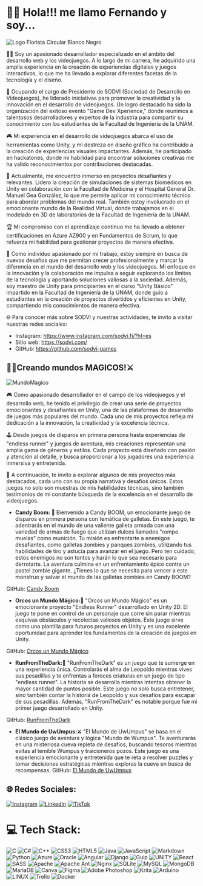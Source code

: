 # 🧙‍♂️ Hola!!! me llamo Fernando y soy...
![Logo Florista Circular Blanco Negro](https://github.com/FernandoREX/FernandoREX/assets/74227680/1311050d-5154-40d3-8b68-bee03b4ee469)

👨‍💻 Soy un apasionado desarrollador especializado en el ámbito del desarrollo web y los videojuegos. A lo largo de mi carrera, he adquirido una amplia experiencia en la creación de experiencias digitales y juegos interactivos, lo que me ha llevado a explorar diferentes facetas de la tecnología y el diseño.

💼 Ocupando el cargo de Presidente de SODVI (Sociedad de Desarrollo en Videojuegos), he liderado iniciativas para promover la creatividad y la innovación en el desarrollo de videojuegos. Un logro destacado ha sido la organización del exitoso evento "Game Dev Xperience," donde reunimos a talentosos desarrolladores y expertos de la industria para compartir su conocimiento con los estudiantes de la Facultad de Ingeniería de la UNAM.

🎮 Mi experiencia en el desarrollo de videojuegos abarca el uso de herramientas como Unity, y mi destreza en diseño gráfico ha contribuido a la creación de experiencias visuales impactantes. Además, he participado en hackatones, donde mi habilidad para encontrar soluciones creativas me ha valido reconocimientos por contribuciones destacadas.

🔬 Actualmente, me encuentro inmerso en proyectos desafiantes y relevantes. Lidero la creación de simulaciones de sistemas biomédicos en Unity en colaboración con la Facultad de Medicina y el Hospital General Dr. Manuel Gea González, lo que me permite aplicar mi conocimiento técnico para abordar problemas del mundo real. También estoy involucrado en el emocionante mundo de la Realidad Virtual, donde trabajamos en el modelado en 3D de laboratorios de la Facultad de Ingeniería de la UNAM.

🏆 Mi compromiso con el aprendizaje continuo me ha llevado a obtener certificaciones en Azure AZ900 y en Fundamentos de Scrum, lo que refuerza mi habilidad para gestionar proyectos de manera efectiva.

🚀 Como individuo apasionado por mi trabajo, estoy siempre en busca de nuevos desafíos que me permitan crecer profesionalmente y marcar la diferencia en el mundo del desarrollo web y los videojuegos. Mi enfoque en la innovación y la colaboración me impulsa a seguir explorando los límites de la tecnología y aportando soluciones valiosas a la sociedad. Además, soy maestro de Unity para principiantes en el curso "Unity Básico" impartido en la Facultad de Ingeniería de la UNAM, donde guío a estudiantes en la creación de proyectos divertidos y eficientes en Unity, compartiendo mis conocimientos de manera efectiva.

🌐 Para conocer más sobre SODVI y nuestras actividades, te invito a visitar nuestras redes sociales:<br>

* Instagram: https://www.instagram.com/sodvi.fi/?hl=es
* Sitio web: https://sodvi.com/
* GitHub: https://github.com/sodvi-games

## 🧟‍♀️Creando mundos MAGICOS!⚔
![MundoMagico](https://github.com/FernandoREX/FernandoREX/assets/74227680/316b33c7-dba4-47a8-be99-bd7bcbf5562b)

🎮 Como apasionado desarrollador en el campo de los videojuegos y el desarrollo web, he tenido el privilegio de crear una serie de proyectos emocionantes y desafiantes en Unity, una de las plataformas de desarrollo de juegos más populares del mundo. Cada uno de mis proyectos refleja mi dedicación a la innovación, la creatividad y la excelencia técnica.

🕹 Desde juegos de disparos en primera persona hasta experiencias de "endless runner" y juegos de aventura, mis creaciones representan una amplia gama de géneros y estilos. Cada proyecto está diseñado con pasión y atención al detalle, y busca proporcionar a los jugadores una experiencia inmersiva y entretenida.

🎯 A continuación, te invito a explorar algunos de mis proyectos más destacados, cada uno con su propia narrativa y desafíos únicos. Estos juegos no solo son muestras de mis habilidades técnicas, sino también testimonios de mi constante búsqueda de la excelencia en el desarrollo de videojuegos.

* **Candy Boom: 🍭**
Bienvenido a Candy BOOM, un emocionante juego de disparos en primera persona con temática de galletas. En este juego, te adentrarás en el mundo de una valiente galleta armada con una variedad de armas de fuego que utilizan dulces llamados "rompe muelas" como munición. Tu misión es enfrentarte a enemigos desafiantes, como galletas zombies y panques zombies, utilizando tus habilidades de tiro y astucia para avanzar en el juego. Pero ten cuidado, estos enemigos no son tontos y harán lo que sea necesario para derrotarte. La aventura culmina en un enfrentamiento épico contra un pastel zombie gigante. ¿Tienes lo que se necesita para vencer a este monstruo y salvar el mundo de las galletas zombies en Candy BOOM?

GitHub: [Candy Boom](https://github.com/FernandoREX/CandyBOOM)

* **Orcos un Mundo Mágico:🏹**
"Orcos un Mundo Mágico" es un emocionante proyecto "Endless Runner" desarrollado en Unity 2D. El juego te pone en control de un personaje que corre sin parar mientras esquivas obstáculos y recolectas valiosos objetos. Este juego sirve como una plantilla para futuros proyectos en Unity y es una excelente oportunidad para aprender los fundamentos de la creación de juegos en Unity.

GitHub: [Orcos un Mundo Mágico]( https://github.com/FernandoREX/Orcos_Un_Mundo_Magico)

* **RunFromTheDark:👹**
"RunFromTheDark" es un juego que te sumerge en una experiencia única. Controlarás el alma de Leopoldo mientras vives sus pesadillas y te enfrentas a feroces criaturas en un juego de tipo "endless runner". La historia se desarrolla mientras intentas obtener la mayor cantidad de puntos posible. Este juego no solo busca entretener, sino también contar la historia de Leopoldo y sus desafíos para escapar de sus pesadillas. Además, "RunFromTheDark" es notable porque fue mi primer juego desarrollado en Unity.

GitHub: [RunFromTheDark]( https://github.com/FernandoREX/RunFromTheDark)

* **El Mundo de UwUmpus:⚔**
"El Mundo de UwUmpus" se basa en el clásico juego de aventura y lógica "Mundo de Wumpus". Te aventurarás en una misteriosa cueva repleta de desafíos, buscando tesoros mientras evitas al temible Wumpus y traicioneros pozos. Este juego es una experiencia emocionante y entretenida que te reta a resolver puzzles y tomar decisiones estratégicas mientras exploras la cueva en busca de recompensas.
GitHub: [El Mundo de UwUmpus](https://github.com/FernandoREX/The_world_of_UwUmpus_apk_beta)

## 🌐 Redes Sociales:
[![Instagram](https://img.shields.io/badge/Instagram-%23E4405F.svg?logo=Instagram&logoColor=white)](https://instagram.com/fer_rex/?hl=es) [![LinkedIn](https://img.shields.io/badge/LinkedIn-%230077B5.svg?logo=linkedin&logoColor=white)](https://linkedin.com/in//fernando-rosas-g-591891250/) [![TikTok](https://img.shields.io/badge/TikTok-%23000000.svg?logo=TikTok&logoColor=white)](https://tiktok.com/@_r_e_x__) 

# 💻 Tech Stack:
![C](https://img.shields.io/badge/c-%2300599C.svg?style=plastic&logo=c&logoColor=white) ![C#](https://img.shields.io/badge/c%23-%23239120.svg?style=plastic&logo=c-sharp&logoColor=white) ![C++](https://img.shields.io/badge/c++-%2300599C.svg?style=plastic&logo=c%2B%2B&logoColor=white) ![CSS3](https://img.shields.io/badge/css3-%231572B6.svg?style=plastic&logo=css3&logoColor=white) ![HTML5](https://img.shields.io/badge/html5-%23E34F26.svg?style=plastic&logo=html5&logoColor=white) ![Java](https://img.shields.io/badge/java-%23ED8B00.svg?style=plastic&logo=java&logoColor=white) ![JavaScript](https://img.shields.io/badge/javascript-%23323330.svg?style=plastic&logo=javascript&logoColor=%23F7DF1E) ![Markdown](https://img.shields.io/badge/markdown-%23000000.svg?style=plastic&logo=markdown&logoColor=white) ![Python](https://img.shields.io/badge/python-3670A0?style=plastic&logo=python&logoColor=ffdd54) ![Azure](https://img.shields.io/badge/azure-%230072C6.svg?style=plastic&logo=azure-devops&logoColor=white) ![Oracle](https://img.shields.io/badge/Oracle-F80000?style=plastic&logo=oracle&logoColor=white) ![Angular](https://img.shields.io/badge/angular-%23DD0031.svg?style=plastic&logo=angular&logoColor=white) ![Django](https://img.shields.io/badge/django-%23092E20.svg?style=plastic&logo=django&logoColor=white) ![Gulp](https://img.shields.io/badge/GULP-%23CF4647.svg?style=plastic&logo=gulp&logoColor=white) ![UNITY](https://img.shields.io/badge/Unity-%2320232a.svg?style=plastic&logo=unity&logoColor=white) ![React](https://img.shields.io/badge/react-%2320232a.svg?style=plastic&logo=react&logoColor=%2361DAFB) ![SASS](https://img.shields.io/badge/SASS-hotpink.svg?style=plastic&logo=SASS&logoColor=white) ![Apache](https://img.shields.io/badge/apache-%23D42029.svg?style=plastic&logo=apache&logoColor=white) ![Apache Ant](https://img.shields.io/badge/Apache%20Ant-A81C7D?style=plastic&logo=Apache%20Ant&logoColor=white) ![Nginx](https://img.shields.io/badge/nginx-%23009639.svg?style=plastic&logo=nginx&logoColor=white) ![SQLite](https://img.shields.io/badge/sqlite-%2307405e.svg?style=plastic&logo=sqlite&logoColor=white) ![MySQL](https://img.shields.io/badge/mysql-%2300f.svg?style=plastic&logo=mysql&logoColor=white) ![MongoDB](https://img.shields.io/badge/MongoDB-%234ea94b.svg?style=plastic&logo=mongodb&logoColor=white) ![MariaDB](https://img.shields.io/badge/MariaDB-003545?style=plastic&logo=mariadb&logoColor=white) ![Canva](https://img.shields.io/badge/Canva-%2300C4CC.svg?style=plastic&logo=Canva&logoColor=white) 	![Figma](https://img.shields.io/badge/figma-%23F24E1E.svg?style=plastic&logo=figma&logoColor=white) ![Adobe Photoshop](https://img.shields.io/badge/adobephotoshop-%2331A8FF.svg?style=plastic&logo=adobephotoshop&logoColor=white) ![Krita](https://img.shields.io/badge/Krita-203759?style=plastic&logo=krita&logoColor=EEF37B) ![Arduino](https://img.shields.io/badge/-Arduino-00979D?style=plastic&logo=Arduino&logoColor=white) ![LINUX](https://img.shields.io/badge/Linux-FCC624?style=plastic&logo=linux&logoColor=black) ![Trello](https://img.shields.io/badge/Trello-%23026AA7.svg?style=plastic&logo=Trello&logoColor=white) ![Docker](https://img.shields.io/badge/docker-%230db7ed.svg?style=plastic&logo=docker&logoColor=white)
